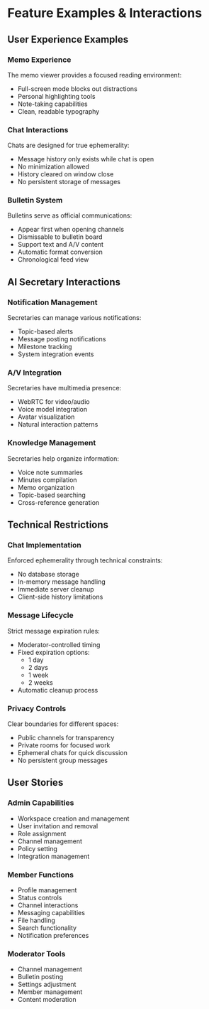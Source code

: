 # Feature Examples & Interactions

## User Experience Examples

### Memo Experience
The memo viewer provides a focused reading environment:
- Full-screen mode blocks out distractions
- Personal highlighting tools
- Note-taking capabilities
- Clean, readable typography

### Chat Interactions
Chats are designed for true ephemerality:
- Message history only exists while chat is open
- No minimization allowed
- History cleared on window close
- No persistent storage of messages

### Bulletin System
Bulletins serve as official communications:
- Appear first when opening channels
- Dismissable to bulletin board
- Support text and A/V content
- Automatic format conversion
- Chronological feed view

## AI Secretary Interactions

### Notification Management
Secretaries can manage various notifications:
- Topic-based alerts
- Message posting notifications
- Milestone tracking
- System integration events

### A/V Integration
Secretaries have multimedia presence:
- WebRTC for video/audio
- Voice model integration
- Avatar visualization
- Natural interaction patterns

### Knowledge Management
Secretaries help organize information:
- Voice note summaries
- Minutes compilation
- Memo organization
- Topic-based searching
- Cross-reference generation

## Technical Restrictions

### Chat Implementation
Enforced ephemerality through technical constraints:
- No database storage
- In-memory message handling
- Immediate server cleanup
- Client-side history limitations

### Message Lifecycle
Strict message expiration rules:
- Moderator-controlled timing
- Fixed expiration options:
  - 1 day
  - 2 days
  - 1 week
  - 2 weeks
- Automatic cleanup process

### Privacy Controls
Clear boundaries for different spaces:
- Public channels for transparency
- Private rooms for focused work
- Ephemeral chats for quick discussion
- No persistent group messages

## User Stories

### Admin Capabilities
- Workspace creation and management
- User invitation and removal
- Role assignment
- Channel management
- Policy setting
- Integration management

### Member Functions
- Profile management
- Status controls
- Channel interactions
- Messaging capabilities
- File handling
- Search functionality
- Notification preferences

### Moderator Tools
- Channel management
- Bulletin posting
- Settings adjustment
- Member management
- Content moderation

